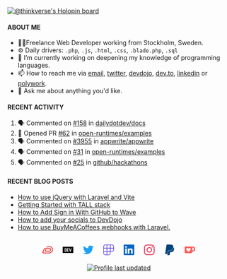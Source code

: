 [![@thinkverse's Holopin board](https://holopin.io/api/user/board?user=thinkverse)](https://holopin.io/@thinkverse)

#### ABOUT ME

- 👨‍💻Freelance Web Developer working from Stockholm, Sweden.
- ⚙️ Daily drivers: `.php`, `.js`, `.html`, `.css`, `.blade.php`, `.sql`
- 🔭 I’m currently working on deepening my knowledge of programming languages.
- 📫 How to reach me via [email], [twitter], [devdojo], [dev.to], [linkedin] or [polywork].
- 💬 Ask me about anything you'd like.

#### RECENT ACTIVITY

<!--START_SECTION:activity-->
1. 🗣 Commented on [#158](https://github.com/dailydotdev/docs/issues/158) in [dailydotdev/docs](https://github.com/dailydotdev/docs)
2. 💪 Opened PR [#62](https://github.com/open-runtimes/examples/pull/62) in [open-runtimes/examples](https://github.com/open-runtimes/examples)
3. 🗣 Commented on [#3955](https://github.com/appwrite/appwrite/issues/3955) in [appwrite/appwrite](https://github.com/appwrite/appwrite)
4. 🗣 Commented on [#31](https://github.com/open-runtimes/examples/issues/31) in [open-runtimes/examples](https://github.com/open-runtimes/examples)
5. 🗣 Commented on [#25](https://github.com/github/hackathons/issues/25) in [github/hackathons](https://github.com/github/hackathons)
<!--END_SECTION:activity-->
  
#### RECENT BLOG POSTS

<!-- DEVDOJO-POST-LIST:START -->
- [How to use jQuery with Laravel and Vite](https://devdojo.com/thinkverse/how-to-use-jquery-with-laravel-and-vite)
- [Getting Started with TALL stack](https://devdojo.com/thinkverse/getting-started-with-tall-stack)
- [How to Add Sign in With GitHub to Wave](https://devdojo.com/thinkverse/how-to-add-sign-in-with-github-to-wave)
- [How to add your socials to DevDojo](https://devdojo.com/thinkverse/how-to-add-your-socials-to-devdojo)
- [How to use BuyMeACoffees webhooks with Laravel.](https://devdojo.com/thinkverse/how-to-use-bmcs-webhooks-with-laravel)
<!-- DEVDOJO-POST-LIST:END -->

<p align="center">
<br>
<a href="https://devdojo.com/thinkverse">
<img src="./svg/devdojo.svg" alt="Thinkverse dev dojo profile" width="24px"/></a>
&emsp;
<a href="https://dev.to/thinkverse">
<img src="./svg/devto.svg" alt="Thinkverse dev to profile" width="24px"/></a>
&emsp;
<a href="https://twitter.com/thinkverse">
<img src="./svg/twitter.svg" alt="Thinkverse twitter profile" width="24px"/></a>
&emsp;
<a href="https://polywork.com/thinkverse">
<img src="./svg/polywork.svg" alt="Thinkverse poly work profile" width="24px"/></a>
&emsp;
<a href="https://linkedin.com/in/thinkverse">
<img src="./svg/linkedin.svg" alt="Thinkverse linked in profile" width="24px"/></a>
&emsp;
<a href= "https://instagram.com/thinkverse">
<img src="./svg/instagram.svg" alt="Thinkverse instagram profile" width="24px"/></a>
&emsp;
<a href="https://paypal.com/paypalme/thinkverse">
<img src="./svg/paypal.svg" alt="Thinkverse pay pal me profile" width="24px"/></a> 
&emsp;
<a href="https://ko-fi.com/thinkverse">
<img src="./svg/kofi.svg" alt="Thinkverse ko-fi profile" width="24px"/></a>
<br><br>
<a href="https://shields.io">
<img src="https://img.shields.io/github/last-commit/thinkverse/thinkverse?label=Profile%20Updated&logo=github" alt="Profile last updated"/></a>
</p>

[email]: mailto:work@hallberg.kim
[twitter]: https://twitter.com/thinkverse
[devdojo]: https://devdojo.com/thinkverse
[dev.to]: https://dev.to/thinkverse
[linkedin]: https://linkedin.com/in/thinkverse/
[polywork]: https://polywork.com/thinkverse
